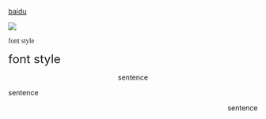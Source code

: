 <a href="https://www.baidu.com">baidu</a>

<img src="https://ss1.bdstatic.com/70cFvXSh_Q1YnxGkpoWK1HF6hhy/it/u=3363295869,2467511306&fm=26&gp=0.jpg">

<font face="微软雅黑">font style</font>

<font size=5>font style</font>

<center>sentence</center>
<p align="left">sentence</p>
<p align="right">sentence</p>